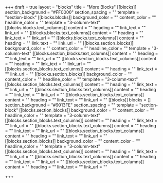 +++
draft = true
layout = "blocks"
title = "More Blocks"
[[blocks]]
section_background = "#FF0000"
section_spacing = ""
template = "section-block"
[[blocks.blocks]]
background_color = ""
content_color = ""
headline_color = ""
template = "3-column-text"
[[blocks.blocks.text_columns]]
content = ""
heading = ""
link_text = ""
link_url = ""
[[blocks.blocks.text_columns]]
content = ""
heading = ""
link_text = ""
link_url = ""
[[blocks.blocks.text_columns]]
content = ""
heading = ""
link_text = ""
link_url = ""
[[blocks.section_blocks]]
background_color = ""
content_color = ""
headline_color = ""
template = "3-column-text"
[[blocks.section_blocks.text_columns]]
content = ""
heading = ""
link_text = ""
link_url = ""
[[blocks.section_blocks.text_columns]]
content = ""
heading = ""
link_text = ""
link_url = ""
[[blocks.section_blocks.text_columns]]
content = ""
heading = ""
link_text = ""
link_url = ""
[[blocks.section_blocks]]
background_color = ""
content_color = ""
headline_color = ""
template = "3-column-text"
[[blocks.section_blocks.text_columns]]
content = ""
heading = ""
link_text = ""
link_url = ""
[[blocks.section_blocks.text_columns]]
content = ""
heading = ""
link_text = ""
link_url = ""
[[blocks.section_blocks.text_columns]]
content = ""
heading = ""
link_text = ""
link_url = ""
[[blocks]]
blocks = []
section_background = "#9013FE"
section_spacing = ""
template = "section-block"
[[blocks.section_blocks]]
background_color = ""
content_color = ""
headline_color = ""
template = "3-column-text"
[[blocks.section_blocks.text_columns]]
content = ""
heading = ""
link_text = ""
link_url = ""
[[blocks.section_blocks.text_columns]]
content = ""
heading = ""
link_text = ""
link_url = ""
[[blocks.section_blocks.text_columns]]
content = ""
heading = ""
link_text = ""
link_url = ""
[[blocks.section_blocks]]
background_color = ""
content_color = ""
headline_color = ""
template = "3-column-text"
[[blocks.section_blocks.text_columns]]
content = ""
heading = ""
link_text = ""
link_url = ""
[[blocks.section_blocks.text_columns]]
content = ""
heading = ""
link_text = ""
link_url = ""
[[blocks.section_blocks.text_columns]]
content = ""
heading = ""
link_text = ""
link_url = ""

+++
